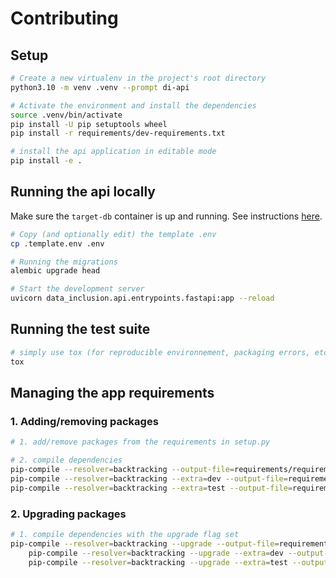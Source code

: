 # Contributing

## Setup

```bash
# Create a new virtualenv in the project's root directory
python3.10 -m venv .venv --prompt di-api

# Activate the environment and install the dependencies
source .venv/bin/activate
pip install -U pip setuptools wheel
pip install -r requirements/dev-requirements.txt

# install the api application in editable mode
pip install -e .
```

## Running the api locally

Make sure the `target-db` container is up and running. See instructions [here](../CONTRIBUTING.md#docker).

```bash
# Copy (and optionally edit) the template .env
cp .template.env .env

# Running the migrations
alembic upgrade head

# Start the development server
uvicorn data_inclusion.api.entrypoints.fastapi:app --reload
```

## Running the test suite

```bash
# simply use tox (for reproducible environnement, packaging errors, etc.)
tox
```

## Managing the app requirements

### 1. Adding/removing packages

```bash
# 1. add/remove packages from the requirements in setup.py

# 2. compile dependencies
pip-compile --resolver=backtracking --output-file=requirements/requirements.txt
pip-compile --resolver=backtracking --extra=dev --output-file=requirements/dev-requirements.txt
pip-compile --resolver=backtracking --extra=test --output-file=requirements/test-requirements.txt
```

### 2. Upgrading packages

```bash
# 1. compile dependencies with the upgrade flag set
pip-compile --resolver=backtracking --upgrade --output-file=requirements/requirements.txt && \
    pip-compile --resolver=backtracking --upgrade --extra=dev --output-file=requirements/dev-requirements.txt && \
    pip-compile --resolver=backtracking --upgrade --extra=test --output-file=requirements/test-requirements.txt
```